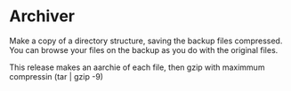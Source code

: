 # Archiver

Make a copy of a directory structure, saving the backup files compressed.
You can browse your files on the backup as you do with the original files.

This release makes an aarchie of each file, then gzip with maximmum compressin (tar | gzip -9)
